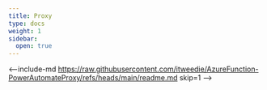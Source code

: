 ```yaml
---
title: Proxy
type: docs
weight: 1
sidebar:
  open: true
---
```


<--include-md https://raw.githubusercontent.com/itweedie/AzureFunction-PowerAutomateProxy/refs/heads/main/readme.md skip=1 -->